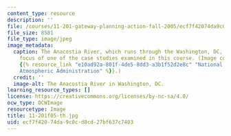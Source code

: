 ```yaml
---
content_type: resource
description: ''
file: /courses/11-201-gateway-planning-action-fall-2005/ecf7f42074da9c0cd8cd27bf637c7403_11-201f05-th.jpg
file_size: 8581
file_type: image/jpeg
image_metadata:
  caption: The Anacostia River, which runs through the Washington, DC, area is the
    focus of one of the case studies examined in this course. (Image courtesy of the
    {{% resource_link "e10ad92a-801f-4de5-8dd3-a3b1f52d2e8c" "National Oceanic and
    Atmospheric Administration" %}}.)
  credit: ''
  image-alt: The Anacostia River in Washington, DC.
learning_resource_types: []
license: https://creativecommons.org/licenses/by-nc-sa/4.0/
ocw_type: OCWImage
resourcetype: Image
title: 11-201f05-th.jpg
uid: ecf7f420-74da-9c0c-d8cd-27bf637c7403
---
```

